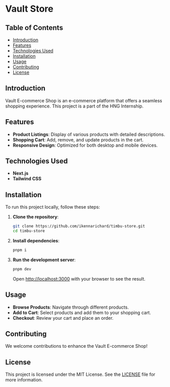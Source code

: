 # Vault Store

## Table of Contents

- [Introduction](#introduction)
- [Features](#features)
- [Technologies Used](#technologies-used)
- [Installation](#installation)
- [Usage](#usage)
- [Contributing](#contributing)
- [License](#license)

## Introduction

Vault E-commerce Shop is an e-commerce platform that offers a seamless shopping experience. This project is a part of the HNG Internship.

## Features

- **Product Listings**: Display of various products with detailed descriptions.
- **Shopping Cart**: Add, remove, and update products in the cart.
- **Responsive Design**: Optimized for both desktop and mobile devices.

## Technologies Used

- **Next.js**
- **Tailwind CSS**

## Installation

To run this project locally, follow these steps:

1. **Clone the repository**:

   ```sh
   git clone https://github.com/ikennarichard/timbu-store.git
   cd timbu-store
   ```

2. **Install dependencies**:

   ```sh
   pnpm i
   ```

3. **Run the development server**:
   ```sh
   pnpm dev
   ```
   Open [http://localhost:3000](http://localhost:3000) with your browser to see the result.

## Usage

- **Browse Products**: Navigate through different products.
- **Add to Cart**: Select products and add them to your shopping cart.
- **Checkout**: Review your cart and place an order.

## Contributing

We welcome contributions to enhance the Vault E-commerce Shop!

## License

This project is licensed under the MIT License. See the [LICENSE](./LICENSE) file for more information.
